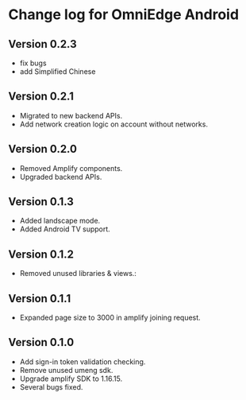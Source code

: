 # Change log for OmniEdge Android

## Version 0.2.3
* fix bugs
* add Simplified Chinese 

## Version 0.2.1
* Migrated to new backend APIs.
* Add network creation logic on account without networks.

## Version 0.2.0

* Removed Amplify components.
* Upgraded backend APIs.

## Version 0.1.3

* Added landscape mode.
* Added Android TV support.

## Version 0.1.2

* Removed unused libraries & views.:

## Version 0.1.1

* Expanded page size to 3000 in amplify joining request.

## Version 0.1.0

* Add sign-in token validation checking.
* Remove unused umeng sdk.
* Upgrade amplify SDK to 1.16.15.
* Several bugs fixed.

